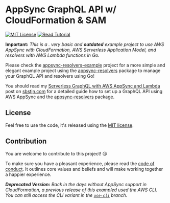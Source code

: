 # AppSync GraphQL API w/ CloudFormation & SAM

[![MIT License](https://badgen.now.sh/badge/License/MIT/blue)](https://github.com/sbstjn/go-appsync-graphql-cloudformation/blob/master/LICENSE.md)
[![Read Tutorial](https://badgen.now.sh/badge/Read/Tutorial/orange)](https://sbstjn.com/serverless-graphql-with-appsync-and-lambda.html)

**Important:** *This is a . very basic and **outdated** example project to use AWS AppSync with CloudFormation, AWS Serverless Application Model, and resolvers with AWS Lambda functions in Go.*

Please check the [appsync-resolvers-example](https://github.com/sbstjn/appsync-resolvers-example) project for a more simple and elegant example project using the [appsync-resolvers](https://github.com/sbstjn/appsync-resolvers) package to manage your GraphQL API and resolvers using Go!

You should read my [Serverless GraphQL with AWS AppSync and Lambda](https://sbstjn.com/serverless-graphql-with-appsync-and-lambda.html) post on [sbstjn.com](https://sbstjn.com) for a detailed guide how to set up a GraphQL API using AWS AppSync and the [appsync-resolvers](https://github.com/sbstjn/appsync-resolvers) package.

## License

Feel free to use the code, it's released using the [MIT license](LICENSE.md).

## Contribution

You are welcome to contribute to this project! 😘 

To make sure you have a pleasant experience, please read the [code of conduct](CODE_OF_CONDUCT.md). It outlines core values and beliefs and will make working together a happier experience.

***Deprecated Version:** Back in the days without AppSync support in CloudFormation, a previous release of this exampled used the AWS CLI. You can still access the CLI variant in the [`use-cli`](https://github.com/sbstjn/appsync-graphql-rss-proxy-go/tree/use-cli) branch.*
